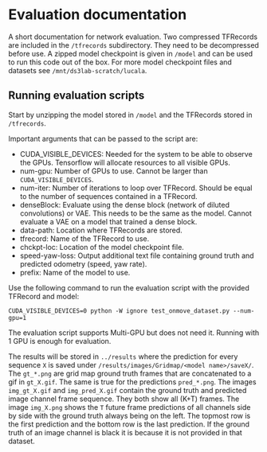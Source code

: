 # Evaluation documentation
A short documentation for network evaluation. Two compressed TFRecords are included in the `/tfrecords` subdirectory. They need to be decompressed before use. A zipped model checkpoint is given in `/model` and can be used to run this code out of the box. For more model checkpoint files and datasets see `/mnt/ds3lab-scratch/lucala`.

## Running evaluation scripts
Start by unzipping the model stored in `/model` and the TFRecords stored in `/tfrecords`.

Important arguments that can be passed to the script are:
  - CUDA_VISIBLE_DEVICES: Needed for the system to be able to observe the GPUs. Tensorflow will allocate resources to all visible GPUs.
  - num-gpu: Number of GPUs to use. Cannot be larger than `CUDA_VISIBLE_DEVICES`.
  - num-iter: Number of iterations to loop over TFRecord. Should be equal to the number of sequences contained in a TFRecord.
  - denseBlock: Evaluate using the dense block (network of diluted convolutions) or VAE. This needs to be the same as the model. Cannot evaluate a VAE on a model that trained a dense block.
  - data-path: Location where TFRecords are stored.
  - tfrecord: Name of the TFRecord to use.
  - chckpt-loc: Location of the model checkpoint file.
  - speed-yaw-loss: Output additional text file containing ground truth and predicted odometry (speed, yaw rate).
  - prefix: Name of the model to use.

Use the following command to run the evaluation script with the provided TFRecord and model:
```
CUDA_VISIBLE_DEVICES=0 python -W ignore test_onmove_dataset.py --num-gpu=1
```
The evaluation script supports Multi-GPU but does not need it. Running with 1 GPU is enough for evaluation.

The results will be stored in `../results` where the prediction for every sequence `X` is saved under `/results/images/Gridmap/<model name>/saveX/`. The `gt_*.png` are grid map ground truth frames that are concatenated to a gif in `gt_X.gif`. The same is true for the predictions `pred_*.png`. The images `img_gt_X.gif` and `img_pred_X.gif` contain the ground truth and predicted image channel frame sequence. They both show all (K+T) frames. The image `img_X.png` shows the `T` future frame predictions of all channels side by side with the ground truth always being on the left. The topmost row is the first prediction and the bottom row is the last prediction. If the ground truth of an image channel is black it is because it is not provided in that dataset.
